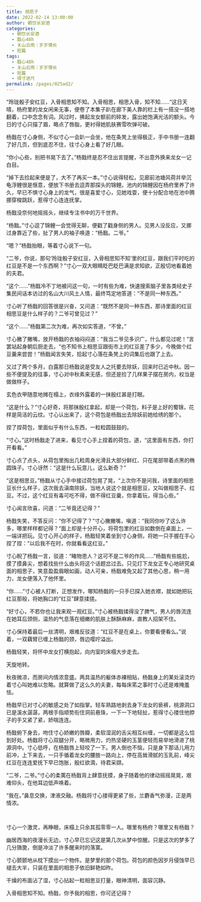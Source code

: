 ```yaml
---
title: 相思子
date: 2022-02-14 13:00:00
author: 朝饮长安酒
categories: 
  - 朝饮长安酒
  - 戬心48h
  - 关山云雨｜岁岁情长
  - 短篇
tags: 
  - 戬心48h
  - 关山云雨｜岁岁情长
  - 短篇
  - 得寸进尺
permalink: /pages/025ad2/
---
```


“玲珑骰子安红豆，入骨相思知不知。入骨相思，相思入骨，知不知……“这日天晴，杨府里的龙女闲来无事，便卷了本集子趴在廊下美人靠的栏上有一搭没一搭地翻着，口中念念有词。风过时，拂起龙女额前的碎发，露出她饱满光洁的额头。今日的寸心只描了眉，略点了唇脂，更衬得她肌肤赛雪吹弹可破。

杨戬在寸心身侧，不似寸心一会趴一会坐，他在条凳上坐得极正，手中书册一连翻了好几页，但到底忍不住，往寸心身上看了好几眼。

<!-- more -->

“你小心些，别把书晃下去了。”杨戬终是忍不住出言提醒，不出意外换来龙女一记白目。

“掉下去捡起来便是了，大不了再买一本。”寸心说得轻松，见廊前池塘风荷并举沉龟浮鲤很是惬意，便放下书册去逗弄那探头的锦鲤。池内的锦鲤因在杨府里养了许久，早已不惧寸心身上的龙气，很是喜爱寸心，见她戏耍，便十分配合地在池中腾挪穿梭跳跃，惹得寸心连连抚掌。

杨戬没奈何地摇摇头，继续专注书中的万千世界。

“杨戬。”寸心逗了锦鲤一会觉得无聊，便戳了戳身侧的男人。见男人没反应，又挪过身靠近了些，扯了男人的袖子唤道：“杨戬。二爷。”

“嗯？”杨戬抬眼，等着寸心说下一句。

“二爷，你说，那句‘玲珑骰子安红豆，入骨相思知不知’里的红豆，跟我们平时吃的红豆是不是一个东西啊？”寸心一双大眼睛眨巴眨巴满是求知欲，正殷切地看着她的夫君。

“这个……”杨戬冷不丁地被问这一句，一时有些为难，快速搜索脑子里各类经史子集民间话本访过的名山大川风土人情，最终笃定地答道：“不是同一种东西。”

寸心听了杨戬的回答很是兴奋，又问道：“既然不是同一种东西，那诗里面的红豆相思豆是什么样子的？二爷可曾见过？”

“这个……”杨戬第二次为难，再次如实答道，“不曾。”

寸心撇了撇嘴，放开杨戬的衣袖闷闷道：“我当二爷见多识广，什么都见过呢！”言罢站起身朝后厨走去，“也不知书上相思豆跟街市上的红豆差了多少，今晚做个红豆羹来尝尝！”杨戬闻言失笑，拾起寸心落在条凳上的词集后也跟了上去。

又过了两个多月，白露那日杨戬说是受友人之托要去除妖，回来时已近中秋。因一些不便提及的往事，寸心对中秋素来无感，但还是捡了几样果子摆在房内，权当是做做样子。

玄色衣甲随意地摊在榻上，衣缘外露着的一抹殷红甚是打眼。

“这是什么？”寸心好奇，将那抹殷红拿起，却是一个荷包，料子是上好的蜀锦，花样是简洁的云纹。寸心认出来了，这个荷包是杨戬出去除妖前她给绣的那个。

捏了捏荷包，里面似乎有什么东西，一粒粒圆鼓鼓的。

“寸心。”这时杨戬走了进来，看见寸心手上捏着的荷包，道，“这里面有东西，你打开看看。”

寸心点了点头，从荷包里掏出几粒周身光滑且大部分鲜红、只在尾部带着点黑的椭圆珠子。寸心讶然：“这是什么玩意儿，这么新奇？”

“这是相思豆。”杨戬从寸心手中接过荷包晃了晃，“上次你不是问我，诗里面的相思豆长什么样子，这次我去滇南除妖，当地人说这个就是相思豆，又叫做相思子、红豆。不过，这个红豆有毒可吃不得，做不得红豆羹，你拿着玩，得当心些。”

寸心闻言欣喜，问道：“二爷竟还记得？”

杨戬失笑，不答反问：“你不记得了？”寸心撇撇嘴，嗔道：“我同你吵了这么许多，哪里样样都记得？“面上却是十分开心，将荷包里的红豆如数倒在桌面上，一一端详把玩。见寸心开心的样子，杨戬轻笑着坐到寸心身侧，将她一只手握在手心捏了捏：“以后我不在时，你就看看这红豆。”

寸心睨了杨戬一言，驳道：“睹物思人？这可不是二爷的作风……”杨戬有些尴尬，摸了摸鼻尖，想着找些什么由头将这个话题岔过去。只见灯下龙女正专心地研究桌面的相思子，笑意盈盈眉眼如画，动人可亲，杨戬难免又起了其他心思，稍一用力，龙女便落入了他怀里。

“你……”寸心被人打断，正想发作，哪知杨戬的一只手已探入她衣襟，就如她把玩红豆那般，将她胸口的“红豆”肆意揉搓。

“好寸心，不若你也让我来观一观红豆。”寸心被杨戬揉得没了脾气，男人的唇流连在她耳后颈侧，温热的气息落在细嫩的肌肤上酥酥麻麻，直教人招架不住。

寸心保持着最后一丝清明，艰难反驳道：“红豆不是在桌上，你要看便看么。”说着，一双藕臂已缠上杨戬的颈，唇边嘤咛溢出。

杨戬轻笑，将怀中龙女打横抱起，向内室的床榻大步走去。

天旋地转。

秋夜微凉，而房间内情浓意盛。两具温热的躯体赤裸相贴，杨戬身上的某处滚烫灼着寸心叫她难以忽略。就算做了这么久的夫妻，每每床笫之事时寸心还是难掩羞怯。

杨戬早已对寸心的敏感之处了如指掌。轻车熟路地剥去身下龙女的亵裤，桃源洞口已是溪水潺潺，两根手指顺势衔住洞前悬珠，一下一下地轻扯，惹得寸心搂住他脖子的手又紧了紧，娇喘连连。

杨戬俯下身去，吻住寸心娇嫩的唇瓣，柔软湿润的舌尖相互纠缠，一切都是这么恰到好处。杨戬将寸心双腿分开，略微用力，灼热坚硬的玉茎便轻而易举地滑进了桃源洞中。寸心低呼，在杨戬唇上轻咬了一下。男人倒也不恼，只是身下那话儿用力前冲，上下来去，一只手循着龙女的腰肢一路向上，停在高耸滑腻的玉乳前，峰尖红豆在连连爱抚下早已饱胀，殷红欲滴，待君采撷。

“二爷，二爷。”寸心的柔荑在杨戬背上肆意抚摸，身子随着他的律动摇摇晃晃，艰难仰头，在他耳边低声唤着。

“我在。”鼻息交换，津液交融。杨戬将寸心搂得更紧了些，兰麝香气弥漫，正是两情浓。

</br>

寸心一个激灵，再睁眼，床榻上只余其孤零零一人。哪里有杨府？哪里又有杨戬？

幽居西海的夜漫长无边，寸心早已忘记这是第几次从梦中惊醒。只是这次的梦多了几分旖旎，倒是冲淡了许多醒来时的落寞。

寸心颤颤地从枕下摸出一个物件。是梦里的那个荷包。荷包的颜色因岁月侵蚀早已褪去大半，只装在里面的相思子依旧鲜艳如昨。

干燥的布面沾了湿，寸心拈起一粒相思豆打量，眼神清明，面容沉静。

入骨相思知不知。杨戬，你予我的相思，你可还记得？
